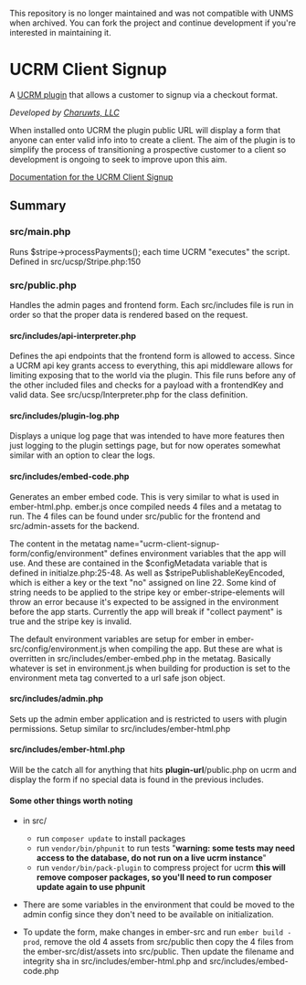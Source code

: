 This repository is no longer maintained and was not compatible with UNMS when archived. You can fork the project and continue development if you're interested in maintaining it.

# UCRM Client Signup
A [UCRM plugin](https://github.com/Ubiquiti-App/UCRM-plugins) that allows a customer to signup via a checkout format.

_Developed by [Charuwts, LLC](https://charuwts.com)_

When installed onto UCRM the plugin public URL will display a form that anyone can enter valid info into to create a client. The aim of the plugin is to simplify the process of transitioning a prospective customer to a client so development is ongoing to seek to improve upon this aim.

[Documentation for the UCRM Client Signup](https://github.com/charuwts/UCRM-Client-Signup/wiki)



## Summary

### src/main.php
Runs $stripe->processPayments(); each time UCRM "executes" the script. Defined in src/ucsp/Stripe.php:150

### src/public.php 

Handles the admin pages and frontend form. Each src/includes file is run in order so that the proper data is rendered based on the request.

#### src/includes/api-interpreter.php 

Defines the api endpoints that the frontend form is allowed to access. Since a UCRM api key grants access to everything, this api middleware allows for limiting exposing that to the world via the plugin. This file runs before any of the other included files and checks for a payload with a frontendKey and valid data. See src/ucsp/Interpreter.php for the class definition.

#### src/includes/plugin-log.php
Displays a unique log page that was intended to have more features then just logging to the plugin settings page, but for now operates somewhat similar with an option to clear the logs.

#### src/includes/embed-code.php 
Generates an ember embed code. This is very similar to what is used in ember-html.php. ember.js once compiled needs 4 files and a metatag to run. The 4 files can be found under src/public for the frontend and src/admin-assets for the backend.

The content in the metatag name="ucrm-client-signup-form/config/environment" defines environment variables that the app will use. And these are contained in the $configMetadata variable that is defined in initialze.php:25-48. As well as $stripePublishableKeyEncoded, which is either a key or the text "no" assigned on line 22. Some kind of string needs to be applied to the stripe key or ember-stripe-elements will throw an error because it's expected to be assigned in the environment before the app starts. Currently the app will break if "collect payment" is true and the stripe key is invalid.

The default environment variables are setup for ember in ember-src/config/environment.js when compiling the app. But these are what is overritten in src/includes/ember-embed.php in the metatag. Basically whatever is set in environment.js when building for production is set to the environment meta tag converted to a url safe json object.

#### src/includes/admin.php 
Sets up the admin ember application and is restricted to users with plugin permissions. Setup similar to src/includes/ember-html.php

#### src/includes/ember-html.php 
Will be the catch all for anything that hits __plugin-url__/public.php on ucrm and display the form if no special data is found in the previous includes.

#### Some other things worth noting

* in src/
  * run `composer update` to install packages
  * run `vendor/bin/phpunit` to run tests "__warning: some tests may need access to the database, do not run on a live ucrm instance__"
  * run `vendor/bin/pack-plugin` to compress project for ucrm __this will remove composer packages, so you'll need to run composer update again to use phpunit__

* There are some variables in the environment that could be moved to the admin config since they don't need to be available on initialization.
* To update the form, make changes in ember-src and run `ember build -prod`, remove the old 4 assets from src/public then copy the 4 files from the ember-src/dist/assets into src/public. Then update the filename and integrity sha in src/includes/ember-html.php and src/includes/embed-code.php
